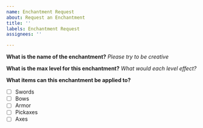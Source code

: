 ```yaml
---
name: Enchantment Request
about: Request an Enchantment
title: ''
labels: Enchantment Request
assignees: ''

---
```


**What is the name of the enchantment?**
_Please try to be creative_

**What is the max level for this enchantment?**
_What would each level effect?_

**What items can this enchantment be applied to?**
- [ ] Swords
- [ ] Bows
- [ ] Armor
- [ ] Pickaxes 
- [ ] Axes
